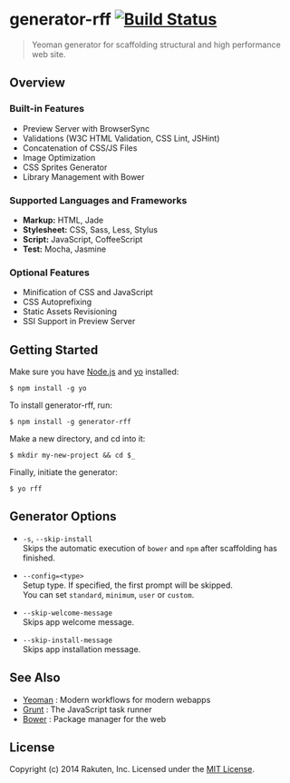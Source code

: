 # generator-rff [![Build Status][travis-image]][travis-url]

> Yeoman generator for scaffolding structural and high performance web site.

## Overview

### Built-in Features
* Preview Server with BrowserSync
* Validations (W3C HTML Validation, CSS Lint, JSHint)
* Concatenation of CSS/JS Files
* Image Optimization
* CSS Sprites Generator
* Library Management with Bower

### Supported Languages and Frameworks
* **Markup:** HTML, Jade
* **Stylesheet:** CSS, Sass, Less, Stylus
* **Script:** JavaScript, CoffeeScript
* **Test:** Mocha, Jasmine

### Optional Features
* Minification of CSS and JavaScript
* CSS Autoprefixing
* Static Assets Revisioning
* SSI Support in Preview Server

## Getting Started
Make sure you have [Node.js](http://nodejs.org/) and [yo](https://github.com/yeoman/yo) installed:

```shell
$ npm install -g yo
```

To install generator-rff, run:

```shell
$ npm install -g generator-rff
```

Make a new directory, and cd into it:

```shell
$ mkdir my-new-project && cd $_
```

Finally, initiate the generator:

```shell
$ yo rff
```

## Generator Options
* `-s`, `--skip-install`  
  Skips the automatic execution of `bower` and `npm` after scaffolding has finished.

* `--config=<type>`  
  Setup type. If specified, the first prompt will be skipped.  
  You can set `standard`, `minimum`, `user` or `custom`.

* `--skip-welcome-message`  
  Skips app welcome message.

* `--skip-install-message`  
  Skips app installation message.

## See Also
* [Yeoman](http://yeoman.io/) : Modern workflows for modern webapps
* [Grunt](http://gruntjs.com/) : The JavaScript task runner
* [Bower](http://bower.io/) : Package manager for the web

## License
Copyright (c) 2014 Rakuten, Inc. Licensed under the [MIT License](http://opensource.org/licenses/MIT).

[travis-image]: https://img.shields.io/travis/rakuten-frontend/generator-rff/master.svg?style=flat
[travis-url]: https://travis-ci.org/rakuten-frontend/generator-rff

